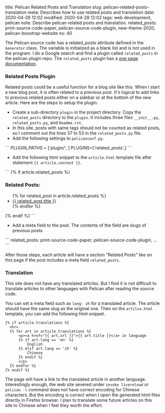title: Pelican Related Posts and Translation
slug: pelican-related-posts-translation
meta: Describes how to use related posts and translation
date: 2020-04-28 12:02
modified: 2020-04-28 12:02
tags: web development, pelican
note: Describe pelican related posts and translation.
related_posts: print-source-code-paper, pelican-source-code-plugin, new-theme-2020, pelican-boostrap-website
no: 40

The Pelican source code has a related_posts attribute defined in the `Generator` class. The variable 
is initialized as a blank list and is not used in the program. I do a Google search and find 
a plugin called `related_posts` in the pelican plugin repo. The `related_posts` plugin has a 
[one page documentation](https://github.com/getpelican/pelican-plugins/tree/master/related_posts).

### Related Posts Plugin

Related posts could be a useful function for a blog site like this.  When I start a new blog post, 
it is often related to a previous post.  It's logical to add links to previous related posts 
either on a sidebar or at the bottom of the new article. Here are the steps to setup the plugin. 

- Create a sub-directory `plugin` in the project directory. Copy the `related_posts` directory
  to the `plugin`. It includes three files `__init__.py`, `related_posts.py`, and `Readme.rst`. 
- In this site, posts with same tags should not be counted as related posts, so I comment out 
  the lines 37 to 53 in the `related_posts.py` file. 
- Add the following settings to `pelicanconf.py`. 

<div class="ml-5">
```
PLUGIN_PATHS = ['plugin/', ]
PLUGINS=['related_posts',]
```
</div>

- Add the following html snippet to the `article.html` template file after statement `{{ article.content }}`. 

<div class="ml-5">
```
{% if article.related_posts %}
<div class="mt-5 border-top">
  <h3>Related Posts:</h3>
  <ul>
    {% for related_post in article.related_posts %}
    <li><a href="{{ SITEURL }}/{{ related_post.url }}">
      {{ related_post.title }}</a></li>
    {% endfor %}
  </ul>
</div>
{% endif %}
```
</div>

- Add a meta field to the post. The contents of the field are slugs of previous posts. 

<div class="ml-5">
```
related_posts: print-source-code-paper, pelican-source-code-plugin, ...
```
</div>

After those steps, each article will have a section "Related Posts" like on this page 
if the post includes a meta field `related_posts`. 

### Translation

This site does not have any translated articles. But I find it is not difficult to 
translate articles to other languages with Pelican after reading the source code. 

You can set a meta field such as `lang: zh` for a translated article.  The article should 
have the same slug as the original one. Then on the `artilce.html` template, you 
can add the following html snippet. 

```
{% if article.translations %}
  <hr>
  {% for art in article.translations %}
      <p><a href="{{ art.url }}">{{ art.title }}</a> in language
      {% if art.lang == 'en' %} 
          English
      {% elif art.lang == 'zh' %}
          Chinese
      {% endif %} 
      </p>
  {% endfor %}
{% endif %}
```

The page will have a link to the translated article in another language.  Interestingly 
enough, the web site severed under `invoke livereload` or `pelican -l` command does not
have correct encoding for Chinese characters. But the encoding is correct when I open 
the generated html files directly in Firefox browser.  I plan to translate some 
future articles on this site to Chinese when I feel they worth the effort. 


